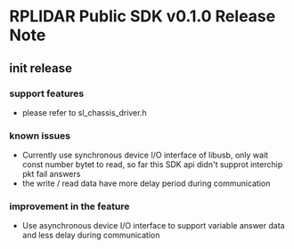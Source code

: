 RPLIDAR Public SDK v0.1.0 Release Note
======================================
## init release
### support features
- please refer to sl_chassis_driver.h

### known issues
- Currently use synchronous device I/O interface of libusb, only wait const number bytet to read, so far this SDK api didn't supprot interchip pkt fail answers
- the write / read data have more delay period during communication

### improvement in the feature
- Use asynchronous device I/O interface to support variable answer data and less delay during communication
